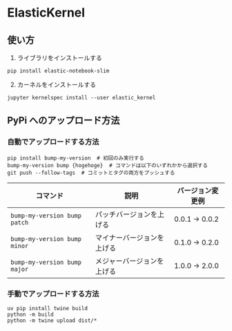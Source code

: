 # ElasticKernel

## 使い方

1. ライブラリをインストールする
```
pip install elastic-notebook-slim
```

2. カーネルをインストールする
```
jupyter kernelspec install --user elastic_kernel
```


## PyPi へのアップロード方法

### 自動でアップロードする方法

```
pip install bump-my-version  # 初回のみ実行する
bump-my-version bump {hogehoge}  # コマンドは以下のいずれかから選択する
git push --follow-tags  # コミットとタグの両方をプッシュする
```

| コマンド             | 説明                       | バージョン変更例 |
| -------------------- | -------------------------- | ---------------- |
| `bump-my-version bump patch` | パッチバージョンを上げる   | 0.0.1 → 0.0.2    |
| `bump-my-version bump minor` | マイナーバージョンを上げる | 0.1.0 → 0.2.0    |
| `bump-my-version bump major` | メジャーバージョンを上げる | 1.0.0 → 2.0.0    |

### 手動でアップロードする方法

```
uv pip install twine build
python -m build
python -m twine upload dist/*
```
